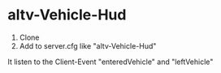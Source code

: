 # altv-Vehicle-Hud

1. Clone
2. Add to server.cfg like "altv-Vehicle-Hud"

It listen to the Client-Event "enteredVehicle" and "leftVehicle"

